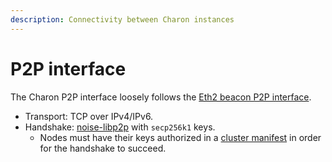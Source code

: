 ```yaml
---
description: Connectivity between Charon instances
---
```


# P2P interface

The Charon P2P interface loosely follows the [Eth2 beacon P2P interface](https://github.com/ethereum/consensus-specs/blob/dev/specs/phase0/p2p-interface.md).

- Transport: TCP over IPv4/IPv6.
- Handshake: [noise-libp2p](https://github.com/libp2p/specs/tree/master/noise) with `secp256k1` keys.
  - Nodes must have their keys authorized in a [cluster manifest](./08_distributed-validator-cluster-manifest.md) in order for the handshake to succeed.
